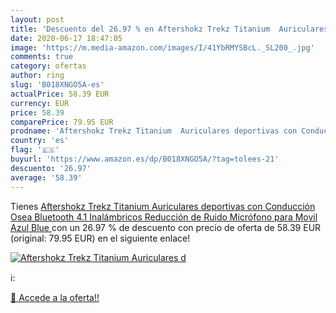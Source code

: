 ```yaml
---
layout: post
title: 'Descuento del 26.97 % en Aftershokz Trekz Titanium  Auriculares d'
date: 2020-06-17 18:47:05
image: 'https://m.media-amazon.com/images/I/41YbRMYSBcL._SL200_.jpg'
comments: true
category: ofertas
author: ring
slug: 'B018XNGO5A-es'
actualPrice: 58.39 EUR
currency: EUR
price: 58.39
comparePrice: 79.95 EUR
prodname: 'Aftershokz Trekz Titanium  Auriculares deportivas con Conducción Osea  Bluetooth 4.1 Inalámbricos  Reducción de Ruido Micrófono para Movil  Azul  Blue '
country: 'es'
flag: '🇪🇸'
buyurl: 'https://www.amazon.es/dp/B018XNGO5A/?tag=tolees-21'
descuento: '26.97'
average: '58.39'
---
```


Tienes [Aftershokz Trekz Titanium  Auriculares deportivas con Conducción Osea  Bluetooth 4.1 Inalámbricos  Reducción de Ruido Micrófono para Movil  Azul  Blue ](https://www.amazon.es/dp/B018XNGO5A/?tag=tolees-21) con un 26.97 % de descuento con precio de oferta de 58.39 EUR (original: 79.95 EUR) en el siguiente enlace!

[![Aftershokz Trekz Titanium  Auriculares d](https://m.media-amazon.com/images/I/41YbRMYSBcL._SL200_.jpg)](https://www.amazon.es/dp/B018XNGO5A/?tag=tolees-21)

ℹ️:


[🛒 Accede a la oferta!!](https://www.amazon.es/dp/B018XNGO5A/?tag=tolees-21)
